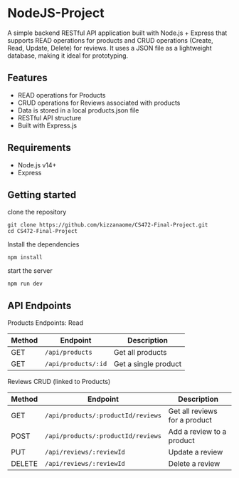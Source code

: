 # NodeJS-Project

A simple backend RESTful API application built with Node.js + Express that supports READ operations for products and CRUD operations (Create, Read, Update, Delete) for reviews. It uses a JSON file as a lightweight database, making it ideal for prototyping.

## Features

- READ operations for Products
- CRUD operations for Reviews associated with products
- Data is stored in a local products.json file
- RESTful API structure
- Built with Express.js

## Requirements

- Node.js v14+
- Express

## Getting started

clone the repository
```
git clone https://github.com/kizzanaome/CS472-Final-Project.git
cd CS472-Final-Project
```

Install the dependencies
```
npm install
```

start the server
```
npm run dev
```

## API Endpoints

Products Endpoints: Read

| Method | Endpoint            | Description          |
| ------ | ------------------- | -------------------- |
| GET    | `/api/products`     | Get all products     |
| GET    | `/api/products/:id` | Get a single product |


Reviews CRUD (linked to Products)

| Method | Endpoint                           | Description                   |
| ------ | ---------------------------------- | ----------------------------- |
| GET    | `/api/products/:productId/reviews` | Get all reviews for a product |
| POST   | `/api/products/:productId/reviews` | Add a review to a product     |
| PUT    | `/api/reviews/:reviewId`           | Update a review               |
| DELETE | `/api/reviews/:reviewId`           | Delete a review               |


